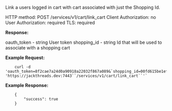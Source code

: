 Link a users logged in cart with cart associated with just the Shopping Id.


HTTP method: POST /services/v1/cart/link_cart
Client Authorization: no
User Authorization: required
TLS: required


**Response:**

oauth_token - string User token
shopping_id - string Id that will be used to associate with a shopping cart


**Example Request:**

        curl -d 'oauth_token=8f2cae7a24d0a90918a22032f867a089&`shopping_id=00fd615be1ef346c3cce7edeec7b521e``' 'https://jackthreads.dev:7443``/services/v1/cart/link_cart``'`


**Example Response:**

        {
            "success": true
        }